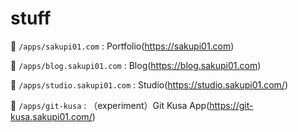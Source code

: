 # stuff

🌸 `/apps/sakupi01.com` : Portfolio(<https://sakupi01.com>)

🌸 `/apps/blog.sakupi01.com` : Blog(<https://blog.sakupi01.com>)

🌸 `/apps/studio.sakupi01.com` : Studio(<https://studio.sakupi01.com/>)

🌸 `/apps/git-kusa` : （experiment）Git Kusa App(<https://git-kusa.sakupi01.com/>)

